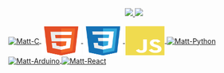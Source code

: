 <div align="center">
  <a href="https://github.com/mattsantoss">
  <img height="160em" src="https://github-readme-stats.vercel.app/api?username=mattsantoss&show_icons=true&theme=tokyonight&include_all_commits=true&count_private=true"/>
  <img height="160em" src="https://github-readme-stats.vercel.app/api/top-langs/?username=mattsantoss&layout=compact&langs_count=7&theme=tokyonight"/>
</div>
  
<div style="display: inline_block"><br>
  <img align="center" alt="Matt-C" height="60" width="80" src="https://cdn.jsdelivr.net/gh/devicons/devicon/icons/c/c-original.svg">
  <img align="center" alt="Matt-HTML" height="60" width="80" src="https://raw.githubusercontent.com/devicons/devicon/master/icons/html5/html5-original.svg">
  <img align="center" alt="Matt-CSS" height="60" width="80" src="https://raw.githubusercontent.com/devicons/devicon/master/icons/css3/css3-original.svg">
  <img align="center" alt="Matt-Js" height="60" width="80" src="https://raw.githubusercontent.com/devicons/devicon/master/icons/javascript/javascript-plain.svg">
  <img align="center" alt="Matt-Python" height="80" width="100" src="https://cdn.jsdelivr.net/gh/devicons/devicon/icons/python/python-original.svg">
  <img align="center" alt="Matt-Arduino" height="80" width="100" src="https://cdn.jsdelivr.net/gh/devicons/devicon/icons/arduino/arduino-original-wordmark.svg">
  <img align="center" alt="Matt-React" height="60" width="80" src="https://cdn.jsdelivr.net/gh/devicons/devicon/icons/react/react-original-wordmark.svg">
</div>
